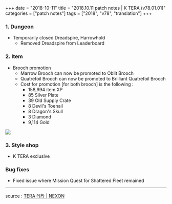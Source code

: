 +++
date = "2018-10-11"
title = "2018.10.11 patch notes | K TERA (v78.01.01)"
categories = ["patch notes"]
tags = ["2018", "v78", "translation"]
+++

### 1. Dungeon
- Temporarily closed Dreadspire, Harrowhold
  - Removed Dreadspire from Leaderboard

### 2. Item
- Brooch promotion
  - Marrow Brooch can now be promoted to Oblit Brooch
  - Quatrefoil Brooch can now be promoted to Brilliant Quatrefoil Brooch
  - Cost for promotion [for both brooch] is the following :
    - 158,994 item XP
    - 85 Silver Plate
    - 39 Old Supply Crate
    - 8 Devil's Toenail
    - 8 Dragon's Skull
    - 3 Diamond
    - 9,114 Gold

![](https://seraphinush-gaming.github.io/mysterium/images/patch/v78-01-01_1.png)

### 3. Style shop
- K TERA exclusive

### Bug fixes
- Fixed issue where Mission Quest for Shattered Fleet remained

----

source : [TERA 테라 | NEXON](http://tera.nexon.com/news/update/view.aspx?n4articlesn=359)
